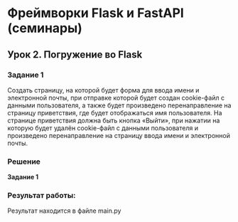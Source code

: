 # Фреймворки Flask и FastAPI (семинары)
## Урок 2. Погружение во Flask

### Задание 1

Создать страницу, на которой будет форма для ввода имени и электронной почты, 
при отправке которой будет создан cookie-файл с данными пользователя, 
а также будет произведено перенаправление на страницу приветствия, 
где будет отображаться имя пользователя.
На странице приветствия должна быть кнопка «Выйти», при нажатии на которую будет удалён 
cookie-файл с данными пользователя и произведено перенаправление на страницу ввода имени и электронной почты.

### Решение
**Задание 1**

### Результат работы:

Результат находится в файле main.py

